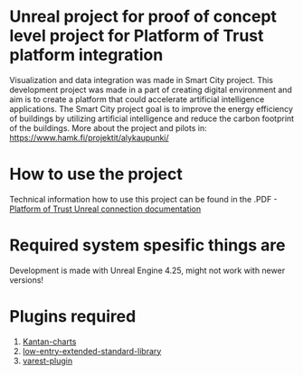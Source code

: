 # Unreal project for proof of concept level project for Platform of Trust platform integration

Visualization and data integration was made in Smart City project. This development project was made in a part of creating digital environment and aim is to create a platform that could accelerate artificial intelligence applications. The Smart City project goal is to improve the energy efficiency of buildings by utilizing artificial intelligence and reduce the carbon footprint of the buildings. More about the project and pilots in: https://www.hamk.fi/projektit/alykaupunki/

# How to use the project

Technical information how to use this project can be found in the .PDF - [Platform of Trust Unreal connection documentation](../main/Platform%20of%20Trust%20Unreal%20connection%20documentation.pdf)

# Required system spesific things are

Development is made with Unreal Engine 4.25, might not work with newer versions!

# Plugins required

1. [Kantan-charts](https://www.unrealengine.com/marketplace/en-US/product/kantan-charts)
2. [low-entry-extended-standard-library](https://www.unrealengine.com/marketplace/en-US/product/low-entry-extended-standard-library)
3. [varest-plugin](https://www.unrealengine.com/marketplace/en-US/product/varest-plugin) 
